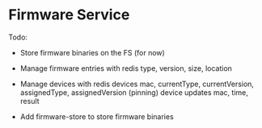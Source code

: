 # Firmware Service

Todo:

* Store firmware binaries on the FS (for now)

* Manage firmware entries with redis
  type, version, size, location
* Manage devices with redis
  devices
    mac, currentType, currentVersion, assignedType, assignedVersion (pinning)
  device updates
  mac, time, result

* Add firmware-store to store firmware binaries
